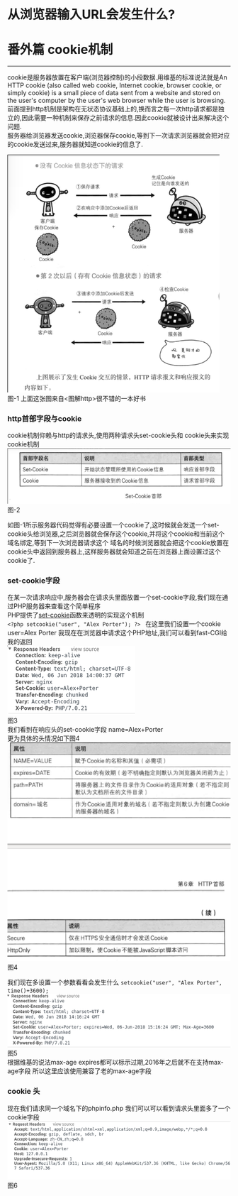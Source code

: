 从浏览器输入URL会发生什么?
=====
番外篇 cookie机制
======
---
cookie是服务器放置在客户端(浏览器控制)的小段数据.用维基的标准说法就是An HTTP cookie (also called web cookie, Internet cookie, browser cookie, or simply cookie) is a small piece of data sent from a website and stored on the user's computer by the user's web browser while the user is browsing.</br>
前面提到http机制是架构在无状态协议基础上的,换而言之每一次http请求都是独立的,因此需要一种机制来保存之前请求的信息.因此cookie就被设计出来解决这个问题.</br>
服务器给浏览器发送cookie,浏览器保存cookie,等到下一次请求浏览器就会把对应的cookie发送过来,服务器就知道cookie的信息了.</br>

![avatar](2018-6-5/2.png)
图-1
上面这张图来自<图解http>很不错的一本好书

### http首部字段与cookie

cookie机制仰赖与http的请求头,使用两种请求头set-cookie头和 cookie头来实现cookie机制
![avatar](2018-6-5/cookie-head.png)
图-2</br>

如图-1所示服务器代码觉得有必要设置一个cookie了,这时候就会发送一个set-cookie头给浏览器,之后浏览器就会保存这个cookie,并将这个cookie和当前这个域名绑定,等到下一次浏览器请求这个 域名的时候浏览器就会把这个cookie放置在cookie头中返回到服务器上,这样服务器就会知道之前在浏览器上面设置过这个cookie了.

### set-cookie字段
在某一次请求响应中,服务器会在请求头里面放置一个set-cookie字段,我们现在通过PHP服务器来查看这个简单程序</BR>
PHP提供了[set-cookie](http://php.net/manual/zh/function.setcookie.php)函数来透明的实现这个机制</br>
`<?php
setcookie("user", "Alex Porter");
 ?>
 `
 在这里我们设置一个cookie user=Alex Porter
 我现在在浏览器中请求这个PHP地址,我们可以看到fast-CGI给我的返回</br>
![avatar](2018-6-5/set-cookie.png) </br>图3</br>
我们看到在响应头的set-cookie字段 name=Alex+Porter</BR>
更为具体的头情况如下图4
![avatar](2018-6-5/var-set-cookie.png) </br>图4</br>

我们现在多设置一个参数看看会发生什么
`setcookie("user", "Alex Porter", time()+3600);`
![avatar](2018-6-5/expires.png) </br>图5</br>
根据维基的说法max-age expires都可以标示过期,2016年之后就不在支持max-age字段
所以这里应该使用兼容了老的max-age字段
### cookie 头
现在我们请求同一个域名下的phpinfo.php 我们可以可以看到请求头里面多了一个cookie字段
![avatar](2018-6-5/cookie-header.png) </br>图6</br>
